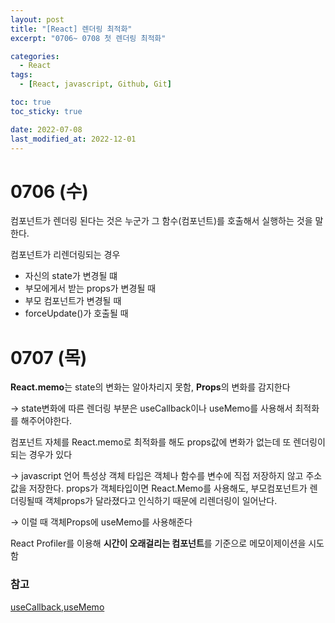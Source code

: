 ```yaml
---
layout: post
title: "[React] 렌더링 최적화"
excerpt: "0706~ 0708 첫 렌더링 최적화"

categories:
  - React
tags:
  - [React, javascript, Github, Git]

toc: true
toc_sticky: true

date: 2022-07-08
last_modified_at: 2022-12-01
---
```


# 0706 (수)

컴포넌트가 렌더링 된다는 것은 누군가 그 함수(컴포넌트)를 호출해서 실행하는 것을 말한다.

컴포넌트가 리렌더링되는 경우

- 자신의 state가 변경될 떄
- 부모에게서 받는 props가 변경될 때
- 부모 컴포넌트가 변경될 때
- forceUpdate()가 호출될 때

# 0707 (목)

**React.memo**는 state의 변화는 알아차리지 못함, **Props**의 변화를 감지한다

→ state변화에 따른 렌더링 부분은 useCallback이나 useMemo를 사용해서 최적화를 해주어야한다.

컴포넌트 자체를 React.memo로 최적화를 해도 props값에 변화가 없는데 또 렌더링이 되는 경우가 있다

→ javascript 언어 특성상 객체 타입은 객체나 함수를 변수에 직접 저장하지 않고 주소값을 저장한다. props가 객체타입이면 React.Memo를 사용해도, 부모컴포넌트가 렌더링될때 객체props가 달라졌다고 인식하기 때문에 리렌더링이 일어난다.

→ 이럴 때 객체Props에 useMemo를 사용해준다

React Profiler를 이용해 **시간이 오래걸리는 컴포넌트**를 기준으로 메모이제이션을 시도함

### 참고

[useCallback,useMemo](https://velog.io/@syc765/useMemo-useCallback)

